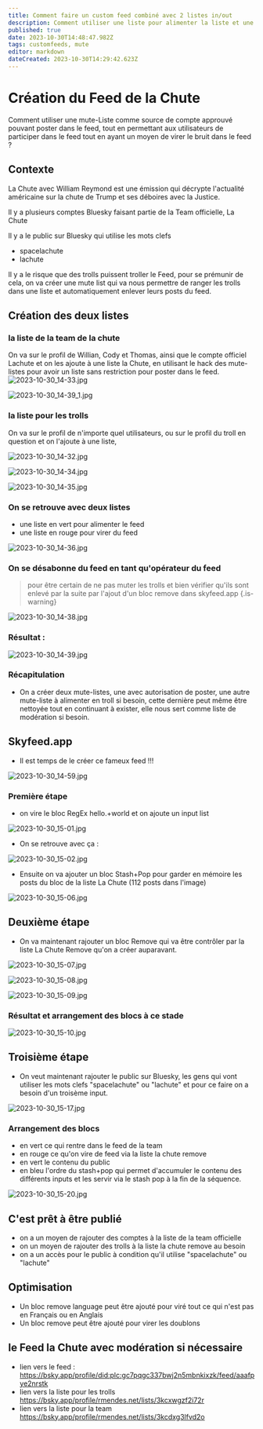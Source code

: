 ```yaml
---
title: Comment faire un custom feed combiné avec 2 listes in/out
description: Comment utiliser une liste pour alimenter la liste et une liste pour comme source remove?
published: true
date: 2023-10-30T14:48:47.982Z
tags: customfeeds, mute
editor: markdown
dateCreated: 2023-10-30T14:29:42.623Z
---
```


# Création du Feed de la Chute

Comment utiliser une mute-Liste comme source de compte approuvé pouvant poster dans le feed, tout en permettant aux utilisateurs de participer dans le feed tout en ayant un moyen de virer le bruit dans le feed ? 

## Contexte

La Chute avec William Reymond est une émission qui décrypte l'actualité américaine sur la chute de Trump et ses déboires avec la Justice. 

Il y a plusieurs comptes Bluesky faisant partie de la Team officielle, La Chute

Il y a le public sur Bluesky qui utilise les mots clefs 
- spacelachute
- lachute

Il y a le risque que des trolls puissent troller le Feed, pour se prémunir de cela, on va créer une mute list qui va nous permettre de ranger les trolls dans une liste et automatiquement enlever leurs posts du feed. 

## Création des deux listes

### la liste de la team de la chute

On va sur le profil de Willian, Cody et Thomas, ainsi que le compte officiel Lachute
et on les ajoute à une liste la Chute, en utilisant le hack des mute-listes pour avoir un liste sans restriction pour poster dans le feed. 
![2023-10-30_14-33.jpg](/captures/2023-10-30_14-33.jpg)

![2023-10-30_14-39_1.jpg](/captures/2023-10-30_14-39_1.jpg)


### la liste pour les trolls


On va sur le profil de n'importe quel utilisateurs, ou sur le profil du troll en question et on l'ajoute à une liste, 

![2023-10-30_14-32.jpg](/captures/2023-10-30_14-32.jpg)

![2023-10-30_14-34.jpg](/captures/2023-10-30_14-34.jpg)

![2023-10-30_14-35.jpg](/captures/2023-10-30_14-35.jpg)

### On se retrouve avec deux listes
- une liste en vert pour alimenter le feed
- une liste en rouge pour virer du feed

![2023-10-30_14-36.jpg](/captures/2023-10-30_14-36.jpg)

### On se désabonne du feed en tant qu'opérateur du feed

> pour être certain de ne pas muter les trolls et bien vérifier qu'ils sont enlevé par la suite par l'ajout d'un bloc remove dans skyfeed.app
{.is-warning}


![2023-10-30_14-38.jpg](/captures/2023-10-30_14-38.jpg)

### Résultat : 

![2023-10-30_14-39.jpg](/captures/2023-10-30_14-39.jpg)

### Récapitulation


- On a créer deux mute-listes, une avec autorisation de poster, une autre mute-liste à alimenter en troll si besoin, cette dernière peut même être nettoyée tout en continuant à exister, elle nous sert comme liste de modération si besoin.

## Skyfeed.app

- Il est temps de le créer ce fameux feed !!!

![2023-10-30_14-59.jpg](/captures/2023-10-30_14-59.jpg)

### Première étape 

- on vire le bloc RegEx hello.+world et on ajoute un input list

![2023-10-30_15-01.jpg](/captures/2023-10-30_15-01.jpg)

- On se retrouve avec ça : 

![2023-10-30_15-02.jpg](/captures/2023-10-30_15-02.jpg)

- Ensuite on va ajouter un bloc Stash+Pop pour garder en mémoire les posts du bloc de la liste La Chute (112 posts dans l'image)

![2023-10-30_15-06.jpg](/captures/2023-10-30_15-06.jpg)

## Deuxième étape

- On va maintenant rajouter un bloc Remove qui va être contrôler par la liste La Chute Remove qu'on a créer auparavant. 

![2023-10-30_15-07.jpg](/captures/2023-10-30_15-07.jpg)

![2023-10-30_15-08.jpg](/captures/2023-10-30_15-08.jpg)

![2023-10-30_15-09.jpg](/captures/2023-10-30_15-09.jpg)

### Résultat et arrangement des blocs à ce stade

![2023-10-30_15-10.jpg](/captures/2023-10-30_15-10.jpg)

## Troisième étape

- On veut maintenant rajouter le public sur Bluesky, les gens qui vont utiliser les mots clefs "spacelachute" ou "lachute" et pour ce faire on a besoin d'un troisème input.

![2023-10-30_15-17.jpg](/captures/2023-10-30_15-17.jpg)

### Arrangement des blocs

- en vert ce qui rentre dans le feed de la team
- en rouge ce qu'on vire de feed via la liste la chute remove
- en vert le contenu du public
- en bleu l'ordre du stash+pop qui permet d'accumuler le contenu des différents inputs et les servir via le stash pop à la fin de la séquence.

![2023-10-30_15-20.jpg](/captures/2023-10-30_15-20.jpg)

## C'est prêt à être publié

- on a un moyen de rajouter des comptes à la liste de la team officielle
- on un moyen de rajouter des trolls à la liste la chute remove au besoin
- on a un accès pour le public à condition qu'il utilise "spacelachute" ou "lachute"

## Optimisation

- Un bloc remove language peut être ajouté pour viré tout ce qui n'est pas en Français ou en Anglais
- Un bloc remove peut être ajouté pour virer les doublons


## le Feed la Chute avec modération si nécessaire

- lien vers le feed :  
https://bsky.app/profile/did:plc:gc7pqgc337bwj2n5mbnkixzk/feed/aaafpye2nrstk
- lien vers la liste pour les trolls
https://bsky.app/profile/rmendes.net/lists/3kcxwgzf2i72r
- lien vers la liste pour la team
https://bsky.app/profile/rmendes.net/lists/3kcdxg3lfvd2o
